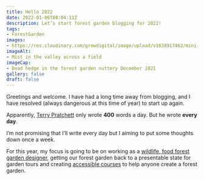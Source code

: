 ```yaml
---
title: Hello 2022
date: 2022-01-06T08:04:11Z
description: Let’s start forest garden blogging for 2022!
tags: 
- ForestGarden
images: 
- https://res.cloudinary.com/growdigital/image/upload/v1638917462/mini-deadhedge-nuttery.jpg
imageAlt:
- Mist in the valley across a field
imageCap:
- Dead hedge in the forest garden nuttery December 2021
gallery: false
draft: false
---
```


Greetings and welcome. I have had a long time away from blogging, and I have resolved (always dangerous at this time of year) to start up again. 

Apparently, [Terry Pratchett](https://en.wikipedia.org/wiki/Terry_pratchett) only wrote **400** words a day. But he wrote **every day**.

I’m not promising that I’ll write every day but I aiming to put some thoughts down once a week. 

For this year, my focus is going to be on working as a [wildlife, food forest garden designer](https://natureworks.org.uk/design), getting our forest garden back to a presentable state for garden tours and creating [accessible courses](https://www.natureworks.org.uk/courses/) to help anyone create a forest garden. 
